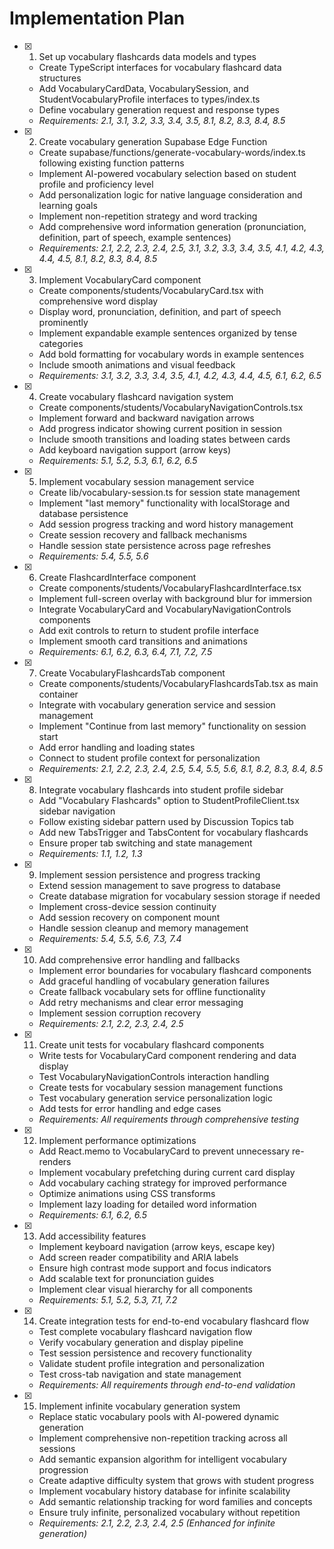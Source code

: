 # Implementation Plan

- [x] 1. Set up vocabulary flashcards data models and types

  - Create TypeScript interfaces for vocabulary flashcard data structures
  - Add VocabularyCardData, VocabularySession, and StudentVocabularyProfile interfaces to types/index.ts
  - Define vocabulary generation request and response types
  - _Requirements: 2.1, 3.1, 3.2, 3.3, 3.4, 3.5, 8.1, 8.2, 8.3, 8.4, 8.5_

- [x] 2. Create vocabulary generation Supabase Edge Function

  - Create supabase/functions/generate-vocabulary-words/index.ts following existing function patterns
  - Implement AI-powered vocabulary selection based on student profile and proficiency level
  - Add personalization logic for native language consideration and learning goals
  - Implement non-repetition strategy and word tracking
  - Add comprehensive word information generation (pronunciation, definition, part of speech, example sentences)
  - _Requirements: 2.1, 2.2, 2.3, 2.4, 2.5, 3.1, 3.2, 3.3, 3.4, 3.5, 4.1, 4.2, 4.3, 4.4, 4.5, 8.1, 8.2, 8.3, 8.4, 8.5_

- [x] 3. Implement VocabularyCard component

  - Create components/students/VocabularyCard.tsx with comprehensive word display
  - Display word, pronunciation, definition, and part of speech prominently
  - Implement expandable example sentences organized by tense categories
  - Add bold formatting for vocabulary words in example sentences
  - Include smooth animations and visual feedback
  - _Requirements: 3.1, 3.2, 3.3, 3.4, 3.5, 4.1, 4.2, 4.3, 4.4, 4.5, 6.1, 6.2, 6.5_

- [x] 4. Create vocabulary flashcard navigation system

  - Create components/students/VocabularyNavigationControls.tsx
  - Implement forward and backward navigation arrows
  - Add progress indicator showing current position in session
  - Include smooth transitions and loading states between cards
  - Add keyboard navigation support (arrow keys)
  - _Requirements: 5.1, 5.2, 5.3, 6.1, 6.2, 6.5_

- [x] 5. Implement vocabulary session management service

  - Create lib/vocabulary-session.ts for session state management
  - Implement "last memory" functionality with localStorage and database persistence
  - Add session progress tracking and word history management
  - Create session recovery and fallback mechanisms
  - Handle session state persistence across page refreshes
  - _Requirements: 5.4, 5.5, 5.6_

- [x] 6. Create FlashcardInterface component

  - Create components/students/VocabularyFlashcardInterface.tsx
  - Implement full-screen overlay with background blur for immersion
  - Integrate VocabularyCard and VocabularyNavigationControls components
  - Add exit controls to return to student profile interface
  - Implement smooth card transitions and animations
  - _Requirements: 6.1, 6.2, 6.3, 6.4, 7.1, 7.2, 7.5_

- [x] 7. Create VocabularyFlashcardsTab component

  - Create components/students/VocabularyFlashcardsTab.tsx as main container
  - Integrate with vocabulary generation service and session management
  - Implement "Continue from last memory" functionality on session start
  - Add error handling and loading states
  - Connect to student profile context for personalization
  - _Requirements: 2.1, 2.2, 2.3, 2.4, 2.5, 5.4, 5.5, 5.6, 8.1, 8.2, 8.3, 8.4, 8.5_

- [x] 8. Integrate vocabulary flashcards into student profile sidebar

  - Add "Vocabulary Flashcards" option to StudentProfileClient.tsx sidebar navigation
  - Follow existing sidebar pattern used by Discussion Topics tab
  - Add new TabsTrigger and TabsContent for vocabulary flashcards
  - Ensure proper tab switching and state management
  - _Requirements: 1.1, 1.2, 1.3_

- [x] 9. Implement session persistence and progress tracking

  - Extend session management to save progress to database
  - Create database migration for vocabulary session storage if needed
  - Implement cross-device session continuity
  - Add session recovery on component mount
  - Handle session cleanup and memory management
  - _Requirements: 5.4, 5.5, 5.6, 7.3, 7.4_

- [x] 10. Add comprehensive error handling and fallbacks

  - Implement error boundaries for vocabulary flashcard components
  - Add graceful handling of vocabulary generation failures
  - Create fallback vocabulary sets for offline functionality
  - Add retry mechanisms and clear error messaging
  - Implement session corruption recovery
  - _Requirements: 2.1, 2.2, 2.3, 2.4, 2.5_

- [x] 11. Create unit tests for vocabulary flashcard components

  - Write tests for VocabularyCard component rendering and data display
  - Test VocabularyNavigationControls interaction handling
  - Create tests for vocabulary session management functions
  - Test vocabulary generation service personalization logic
  - Add tests for error handling and edge cases
  - _Requirements: All requirements through comprehensive testing_

- [x] 12. Implement performance optimizations

  - Add React.memo to VocabularyCard to prevent unnecessary re-renders
  - Implement vocabulary prefetching during current card display
  - Add vocabulary caching strategy for improved performance
  - Optimize animations using CSS transforms
  - Implement lazy loading for detailed word information
  - _Requirements: 6.1, 6.2, 6.5_

- [x] 13. Add accessibility features

  - Implement keyboard navigation (arrow keys, escape key)
  - Add screen reader compatibility and ARIA labels
  - Ensure high contrast mode support and focus indicators
  - Add scalable text for pronunciation guides
  - Implement clear visual hierarchy for all components
  - _Requirements: 5.1, 5.2, 5.3, 7.1, 7.2_

- [x] 14. Create integration tests for end-to-end vocabulary flashcard flow

  - Test complete vocabulary flashcard navigation flow
  - Verify vocabulary generation and display pipeline
  - Test session persistence and recovery functionality
  - Validate student profile integration and personalization
  - Test cross-tab navigation and state management
  - _Requirements: All requirements through end-to-end validation_

- [x] 15. Implement infinite vocabulary generation system

  - Replace static vocabulary pools with AI-powered dynamic generation
  - Implement comprehensive non-repetition tracking across all sessions
  - Add semantic expansion algorithm for intelligent vocabulary progression
  - Create adaptive difficulty system that grows with student progress
  - Implement vocabulary history database for infinite scalability
  - Add semantic relationship tracking for word families and concepts
  - Ensure truly infinite, personalized vocabulary without repetition
  - _Requirements: 2.1, 2.2, 2.3, 2.4, 2.5 (Enhanced for infinite generation)_
